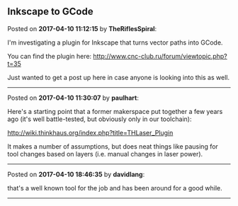 ## Inkscape to GCode
Posted on **2017-04-10 11:12:15** by **TheRiflesSpiral**:

I'm investigating a plugin for Inkscape that turns vector paths into GCode.

You can find the plugin here: http://www.cnc-club.ru/forum/viewtopic.php?t=35

Just wanted to get a post up here in case anyone is looking into this as well.

---

Posted on **2017-04-10 11:30:07** by **paulhart**:

Here's a starting point that a former makerspace put together a few years ago (it's well battle-tested, but obviously only in our toolchain):

http://wiki.thinkhaus.org/index.php?title=THLaser_Plugin

It makes a number of assumptions, but does neat things like pausing for tool changes based on layers (i.e. manual changes in laser power).

---

Posted on **2017-04-10 18:46:35** by **davidlang**:

that's a well known tool for the job and has been around for a good while.

---

